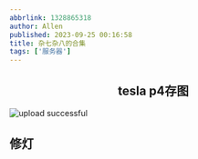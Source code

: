 ```yaml
---
abbrlink: 1328865318
author: Allen
published: 2023-09-25 00:16:58
title: 杂七杂八的合集
tags: ['服务器']
---
```

<center>

## tesla p4存图

</center>


![upload successful](/images/pasted-9.png)

## 修灯